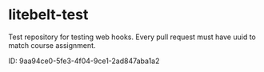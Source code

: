 # litebelt-test

Test repository for testing web hooks.
Every pull request must have uuid to match course assignment.

ID: 9aa94ce0-5fe3-4f04-9ce1-2ad847aba1a2
